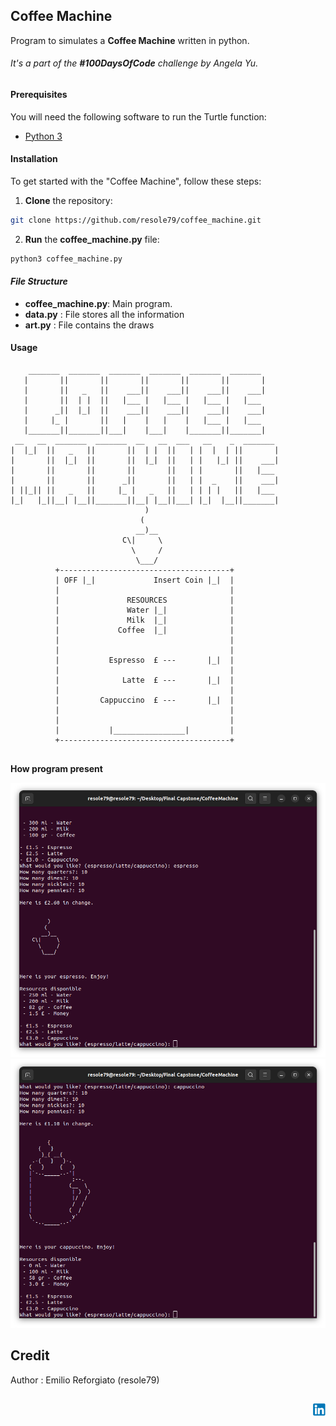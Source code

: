 ## Coffee Machine

Program to simulates a **Coffee Machine**  written in python.  

           
###### It's a part of the **#100DaysOfCode** challenge by Angela Yu. ######


#### Prerequisites
You will need the following software to run the Turtle function:
 - [Python 3](https://www.python.org/downloads/)
 

#### Installation
To get started with the "Coffee Machine", follow these steps:

1. **Clone** the repository:

```sh
git clone https://github.com/resole79/coffee_machine.git
```

2. **Run** the **coffee_machine.py** file:

```sh
python3 coffee_machine.py
```     

#### *File Structure*

 - **coffee_machine.py**: Main program.
 - **data.py** : File stores all the information
 - **art.py** : File contains the draws


#### **Usage**

```
    _______  _______  _______  _______  _______  _______       
   |       ||       ||       ||       ||       ||       |      
   |       ||   _   ||    ___||    ___||    ___||    ___|      
   |       ||  | |  ||   |___ |   |___ |   |___ |   |___       
   |      _||  |_|  ||    ___||    ___||    ___||    ___|      
   |     |_ |       ||   |    |   |    |   |___ |   |___       
   |_______||_______||___|    |___|    |_______||_______|      
 __   __  _______  _______  __   __  ___   __    _  _______ 
|  |_|  ||   _   ||       ||  | |  ||   | |  |  | ||       |
|       ||  |_|  ||       ||  |_|  ||   | |   |_| ||    ___|
|       ||       ||       ||       ||   | |       ||   |___ 
|       ||       ||      _||       ||   | |  _    ||    ___|
| ||_|| ||   _   ||     |_ |   _   ||   | | | |   ||   |___ 
|_|   |_||__| |__||_______||__| |__||___| |_|  |__||_______|
                              )              
                             (                 
                            __)__              
                         C\|     \   
                           \     /  
                            \___/                                                                
          +--------------------------------------+
          | OFF |_|             Insert Coin |_|  |
          |                                      |
          |               RESOURCES              |
          |               Water |_|              |
          |               Milk  |_|              |
          |             Coffee  |_|              |
          |                                      |
          |                                      |
          |           Espresso  £ ---       |_|  |
          |                                      |
          |              Latte  £ ---       |_|  |
          |                                      |
          |         Cappuccino  £ ---       |_|  |
          |                                      |
          |                                      |
          |           |________________|         |
          +--------------------------------------+
   
```

**How program present**

![Coffee Machine](./image/coffee_machine_0.png)
![Coffee Machine](./image/coffee_machine_1.png)

## **Credit**

Author : Emilio Reforgiato (resole79)

##
<p align="right"><a href="https://www.linkedin.com/in/emilio-reforgiato/" target=”_blank” ><img src="./image/in_logo.png" /></a></p>


